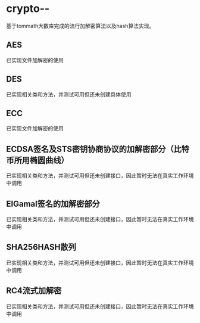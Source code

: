 # crypto--
基于tommath大数库完成的流行加解密算法以及hash算法实现。  
## AES  
已实现文件加解密的使用  
## DES  
已实现相关类和方法，并测试可用但还未创建具体使用  
## ECC  
已实现文件加解密的使用  
## ECDSA签名及STS密钥协商协议的加解密部分（比特币所用椭圆曲线）  
已实现相关类和方法，并测试可用但还未创建接口，因此暂时无法在真实工作环境中调用  
## ElGamal签名的加解密部分  
已实现相关类和方法，并测试可用但还未创建接口，因此暂时无法在真实工作环境中调用  
## SHA256HASH散列  
已实现相关类和方法，并测试可用但还未创建接口，因此暂时无法在真实工作环境中调用  
## RC4流式加解密  
已实现相关类和方法，并测试可用但还未创建接口，因此暂时无法在真实工作环境中调用
